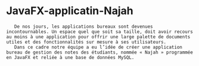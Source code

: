 # JavaFX-applicatin-Najah
       De nos jours, les applications bureaux sont devenues incontournables. Un espace quel que soit sa taille, doit avoir recours au moins à une application pour offrir une large palette de documents utiles et des fonctionnalités sur mesure à ses utilisateurs. 
       Dans ce cadre notre équipe a eu l’idée de créer une application bureau de gestion des notes des étudiants, nommée « Najah » programmée en JavaFX et reliée à une base de données MySQL. 
